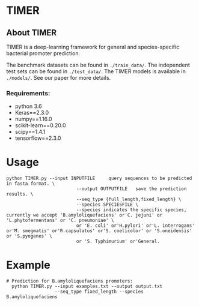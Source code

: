 # TIMER
## About TIMER

TIMER is a deep-learning framework for general and species-specific bacterial promoter prediction.  

The benchmark datasets can be found in `./train_data/`. The independent test sets can be found in `./test_data/`. The TIMER models is available in `./models/`. See our paper for more details.

### Requirements:
- python 3.6
- Keras==2.3.0
- numpy==1.16.0
- scikit-learn==0.20.0
- scipy==1.4.1
- tensorflow==2.3.0

# Usage
```
python TIMER.py --input INPUTFILE     query sequences to be predicted in fasta format. \
                          --output OUTPUTFILE   save the prediction results. \
                          --seq_type {full_length,fixed_length} \
                          --species SPECIESFILE \
                          --species indicates the specific species, currently we accept 'B.amyloliquefaciens' or'C. jejuni' or 'L.phytofermentans' or 'C. pneumoniae' \
                          or 'E. coli' or'H.pylori' or'L. interrogans' or'M. smegmatis' or'R.capsulatus' or'S. coelicolor' or 'S.oneidensis' or 'S.pyogenes' \
                          or 'S. Typhimurium' or'General.
```

# Example
```
# Prediction for B.amyloliquefaciens promoters:
  python TIMER.py --input examples.txt --output output.txt 
                  --seq_type fixed_length --species B.amyloliquefaciens
```

